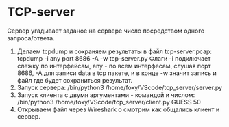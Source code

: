 # TCP-server
Сервер угадывает заданое на сервере число посредством одного запроса/ответа.
1. Делаем tcpdump и сохраняем результаты в файл tcp-server.pcap: tcpdump -i any port 8686 -A  -w tcp-server.py
Флаги -i подключает слежку по интерфейсам, any - по всем интерфесам, слушая порт 8686, -А для записи data в tcp пакете, и в конце -w значит запись и файл 
где будет сохраниться результат.
2. Запуск сервера:  /bin/python3 /home/foxy/VScode/tcp_server/server.py
3. Запуск клиента с двумя аргументами - командой и числом:  /bin/python3 /home/foxy/VScode/tcp_server/client.py GUESS 50
4. Открываем файл через Wireshark о смотрим как общались клиент и сервер.
